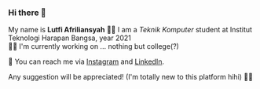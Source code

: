 ### Hi there 👋

My name is **Lutfi Afriliansyah**
👨‍🎓 I am a *Teknik Komputer* student at Institut Teknologi Harapan Bangsa, year 2021 \
👩‍🏫 I'm currently working on ... nothing but college(?)

📱 You can reach me via [Instagram](https://www.dicoding.com/) and [LinkedIn](https://www.linkedin.com/in/lutfi-afriliansyah/).

Any suggestion will be appreciated! (I'm totally new to this platform hihi) 🤸‍♂️

<!--
**lutfiafriliansyah/lutfiafriliansyah** is a ✨ _special_ ✨ repository because its `README.md` (this file) appears on your GitHub profile.

Here are some ideas to get you started:

- 🔭 I’m currently working on ...
- 🌱 I’m currently learning ...
- 👯 I’m looking to collaborate on ...
- 🤔 I’m looking for help with ...
- 💬 Ask me about ...
- 📫 How to reach me: ...
- 😄 Pronouns: ...
- ⚡ Fun fact: ...
-->
